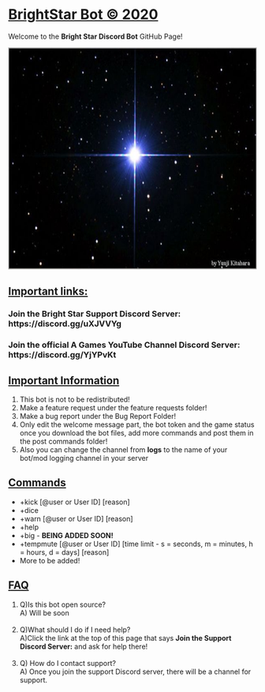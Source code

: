 # <u>BrightStar Bot © 2020</u>
Welcome to the <b>Bright Star Discord Bot</b> GitHub Page!

<img src="https://github.com/Whoops-Lambo/BrightStar/blob/master/3F573531-A78C-4332-85FB-7AFBAE5C9A3B.jpeg" width="1500" height="450"/>

<h2><u>Important links:</u></h2>
<h3><b>Join the Bright Star Support Discord Server: https://discord.gg/uXJVVYg </b></h3>

<h3><b>Join the official A Games YouTube Channel Discord Server: https://discord.gg/YjYPvKt </b></h3>


<h2><b><u>Important Information</b></u></h2>
<ol>
<li>This bot is not to be redistributed!</li>
<li>Make a feature request under the feature requests folder!</li>
<li>Make a bug report under the Bug Report Folder!</li>
<li>Only edit the welcome message part, the bot token and the game status once you download the bot files, add more commands and post them in the post commands folder!</li>
<li>Also you can change the channel from <b>logs</b> to the name of your bot/mod logging channel in your server</li>
</ol>

<h2><b><u>Commands</b></u></h2>
<ul>
<li>+kick [@user or User ID] [reason]</li>
<li>+dice</li>
<li>+warn [@user or User ID] [reason]</li>
<li>+help</li>
<li>+big - <b> BEING ADDED SOON!</b></li>
<li>+tempmute [@user or User ID] [time limit - s = seconds, m = minutes, h = hours, d = days] [reason]</li>
<li>More to be added!</li>
</ul>

<h2><b><u>FAQ</u></b></h2>
<ol>
<li>Q)Is this bot open source? <br />
A) Will be soon</li> <br/>
<li> Q)What should I do if I need help? <br />
A)Click the link at the top of this page that says <b>Join the Support Discord Server:</b> and ask for help there! </li> <br />
<li>Q) How do I contact support?<br/>
A) Once you join the support Discord server, there will be a channel for support.</li>
</ol>
